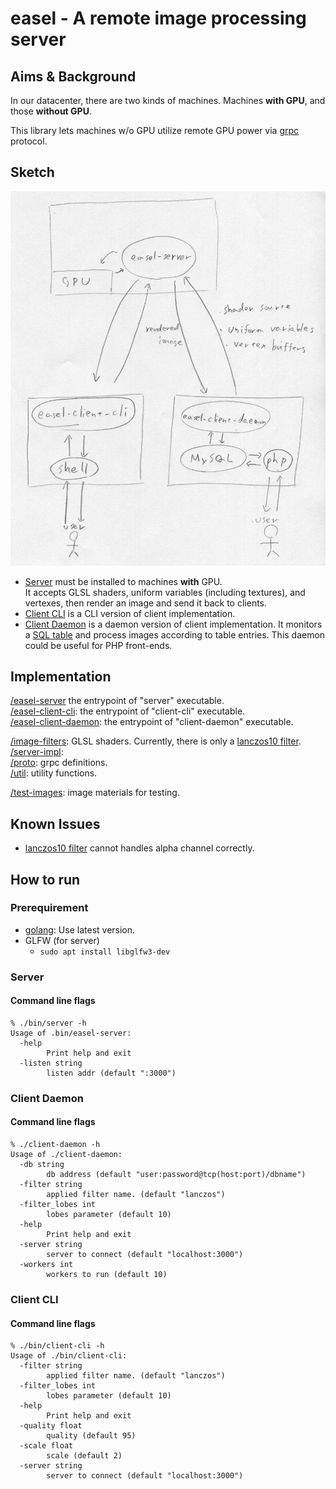 # easel - A remote image processing server

## Aims & Background

In our datacenter, there are two kinds of machines. Machines **with GPU**, and those **without GPU**.

This library lets machines w/o GPU utilize remote GPU power via [grpc](http://www.grpc.io/) protocol.

## Sketch

![design sketch](./sketch.jpg)

 - [Server](./server) must be installed to machines **with** GPU.  
 It accepts GLSL shaders, uniform variables (including textures), and vertexes, then render an image and send it back to clients.
 - [Client CLI](./client-cli) is a CLI version of client implementation.
 - [Client Daemon](./client-daemon) is a daemon version of client implementation. It monitors a [SQL table](https://github.com/ledyba/easel/blob/master/client-daemon/db.sql) and process images according to table entries. This daemon could be useful for PHP front-ends.

## Implementation

[/easel-server](./easel-server) the entrypoint of "server" executable.  
[/easel-client-cli](./easel-client-cli): the entrypoint of "client-cli" executable.  
[/easel-client-daemon](./easel-client-daemon): the entrypoint of "client-daemon" executable.

[/image-filters](./image-filters): GLSL shaders. Currently, there is only a [lanczos10 filter](https://github.com/ledyba/easel/blob/master/image-filters/lanczos.go).  
[/server-impl](./server-impl):  
[/proto](./proto): grpc definitions.  
[/util](./util): utility functions.

[/test-images](./test-images): image materials for testing.  

## Known Issues

 - [lanczos10 filter](https://github.com/ledyba/easel/blob/master/image-filters/lanczos.go) cannot handles alpha channel correctly.

## How to run

### Prerequirement

 - [golang](https://golang.org/): Use latest version.
 - GLFW (for server)
   - `sudo apt install libglfw3-dev`

### Server

#### Command line flags
```
% ./bin/server -h
Usage of .bin/easel-server:
  -help
    	Print help and exit
  -listen string
    	listen addr (default ":3000")
```

### Client Daemon

#### Command line flags

```
% ./client-daemon -h
Usage of ./client-daemon:
  -db string
    	db address (default "user:password@tcp(host:port)/dbname")
  -filter string
    	applied filter name. (default "lanczos")
  -filter_lobes int
    	lobes parameter (default 10)
  -help
    	Print help and exit
  -server string
    	server to connect (default "localhost:3000")
  -workers int
    	workers to run (default 10)
```

### Client CLI

#### Command line flags

```
% ./bin/client-cli -h
Usage of ./bin/client-cli:
  -filter string
    	applied filter name. (default "lanczos")
  -filter_lobes int
    	lobes parameter (default 10)
  -help
    	Print help and exit
  -quality float
    	quality (default 95)
  -scale float
    	scale (default 2)
  -server string
    	server to connect (default "localhost:3000")
```
